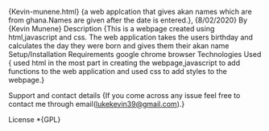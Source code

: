 {Kevin-munene.html}
{a web applcation that gives akan names which are from ghana.Names are given after the date is entered.}, {8/02/2020}
By {Kevin Munene}
Description
{This is a webpage created using html,javascript and css. The web application takes the users birthday and calculates the day they were born and gives them their akan name
Setup/Installation Requirements
google chrome browser
Technologies Used
{ used html in the most part in creating the webpage,javascript to add functions to the web application and used css to add styles to the webpage.}

Support and contact details
{If you come across any issue feel free to contact me through email(lukekevin39@gmail.com).}

License
*{GPL}
